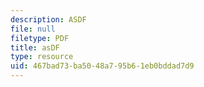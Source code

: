```yaml
---
description: ASDF
file: null
filetype: PDF
title: asDF
type: resource
uid: 467bad73-ba50-48a7-95b6-1eb0bddad7d9
---
```

